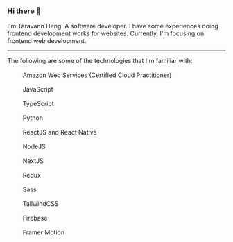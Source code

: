 ### Hi there 👋

I'm Taravann Heng. A software developer. I have some experiences doing frontend development works for websites. Currently, I'm focusing on frontend web development.

---

The following are some of the technologies that I'm familiar with:

<img src="https://cdn.jsdelivr.net/gh/devicons/devicon@latest/icons/amazonwebservices/amazonwebservices-plain-wordmark.svg" height="16" width="16" /> &nbsp; &nbsp; Amazon Web Services (Certified Cloud Practitioner)

<img src="https://cdn.jsdelivr.net/gh/devicons/devicon/icons/javascript/javascript-plain.svg" height="16" width="16" /> &nbsp; &nbsp; JavaScript

<img src="https://cdn.jsdelivr.net/gh/devicons/devicon/icons/typescript/typescript-original.svg" height="16" width="16" /> &nbsp; &nbsp; TypeScript

<img src="https://cdn.jsdelivr.net/gh/devicons/devicon/icons/python/python-original.svg" height="16" width="16" /> &nbsp; &nbsp; Python

<img src="https://cdn.jsdelivr.net/gh/devicons/devicon/icons/react/react-original.svg" height="16" width="16" /> &nbsp; &nbsp; ReactJS and React Native

<img src="https://cdn.jsdelivr.net/gh/devicons/devicon/icons/nodejs/nodejs-original.svg" height="16" width="16" /> &nbsp; &nbsp; NodeJS

<picture>
  <source srcset="https://www.hengtaravann.com/images/languages/nextjs.svg" media="(prefers-color-scheme: dark)" />
  <img src="https://cdn.jsdelivr.net/gh/devicons/devicon/icons/nextjs/nextjs-original.svg" height="16" width="16" />
</picture>  &nbsp; &nbsp; NextJS
<p></p>

<img src="https://cdn.jsdelivr.net/gh/devicons/devicon/icons/redux/redux-original.svg" height="16" width="16" /> &nbsp; &nbsp; Redux

<img src="https://cdn.jsdelivr.net/gh/devicons/devicon/icons/sass/sass-original.svg" height="16" width="16" /> &nbsp; &nbsp; Sass

<img src="https://cdn.jsdelivr.net/gh/devicons/devicon@latest/icons/tailwindcss/tailwindcss-original.svg" height="16" width="16" /> &nbsp; &nbsp; TailwindCSS

<img src="https://cdn.jsdelivr.net/gh/devicons/devicon/icons/firebase/firebase-plain.svg" height="16" width="16" /> &nbsp; &nbsp; Firebase

<img src="https://www.vectorlogo.zone/logos/framer/framer-icon.svg" height="16" width="16" /> &nbsp; &nbsp; Framer Motion


<!-- 
---

Currently, I am learning:

<img src="https://cdn.jsdelivr.net/gh/devicons/devicon/icons/nodejs/nodejs-original.svg" height="16" width="16" /> &nbsp; &nbsp; NodeJS          

-->

